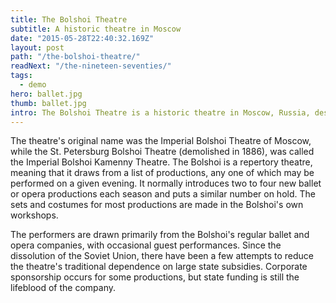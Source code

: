 ```yaml
---
title: The Bolshoi Theatre
subtitle: A historic theatre in Moscow
date: "2015-05-28T22:40:32.169Z"
layout: post
path: "/the-bolshoi-theatre/"
readNext: "/the-nineteen-seventies/"
tags:
  - demo
hero: ballet.jpg
thumb: ballet.jpg
intro: The Bolshoi Theatre is a historic theatre in Moscow, Russia, designed by architect Joseph Bové, which holds performances of ballet and opera.
---
```

The theatre's original name was the Imperial Bolshoi Theatre of Moscow, while the St. Petersburg Bolshoi Theatre (demolished in 1886), was called the Imperial Bolshoi Kamenny Theatre. The Bolshoi is a repertory theatre, meaning that it draws from a list of productions, any one of which may be performed on a given evening. It normally introduces two to four new ballet or opera productions each season and puts a similar number on hold. The sets and costumes for most productions are made in the Bolshoi's own workshops.
<!-- ![Ballet dancers](./ballet.jpg) -->
The performers are drawn primarily from the Bolshoi's regular ballet and opera companies, with occasional guest performances. Since the dissolution of the Soviet Union, there have been a few attempts to reduce the theatre's traditional dependence on large state subsidies. Corporate sponsorship occurs for some productions, but state funding is still the lifeblood of the company.
